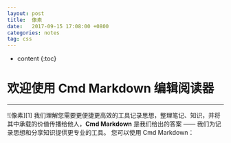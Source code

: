 ```yaml
---
layout: post
title:  像素
date:   2017-09-15 17:08:00 +0800
categories: notes
tag: css
---
```


* content
{:toc}


# 欢迎使用 Cmd Markdown 编辑阅读器

------
![像素][1]
我们理解您需要更便捷更高效的工具记录思想，整理笔记、知识，并将其中承载的价值传播给他人，**Cmd Markdown** 是我们给出的答案 —— 我们为记录思想和分享知识提供更专业的工具。 您可以使用 Cmd Markdown：
